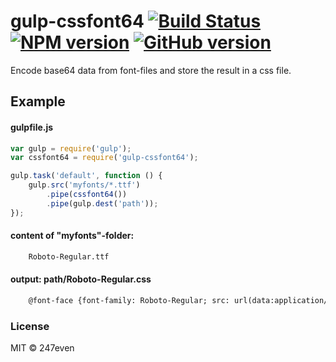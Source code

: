 # gulp-cssfont64 [![Build Status](https://travis-ci.org/247even/gulp-cssfont64.png?branch=master)](https://travis-ci.org/247even/gulp-cssfont64) [![NPM version](https://badge.fury.io/js/gulp-cssfont64.png)](http://badge.fury.io/js/gulp-cssfont64) [![GitHub version](https://badge.fury.io/gh/247even%2Fgulp-cssfont64.png)](http://badge.fury.io/gh/247even%2Fgulp-cssfont64)

Encode base64 data from font-files and store the result in a css file.

## Example


#### gulpfile.js

```js
var gulp = require('gulp');
var cssfont64 = require('gulp-cssfont64');

gulp.task('default', function () {
	gulp.src('myfonts/*.ttf')
		.pipe(cssfont64())
		.pipe(gulp.dest('path'));
});
```

#### content of "myfonts"-folder:

```html
	Roboto-Regular.ttf
```

#### output: path/Roboto-Regular.css

```html
	@font-face {font-family: Roboto-Regular; src: url(data:application/x-font-ttf;base64,AABdboAvwAOAAFzugAvAA4AAXS6AJ8ADgABdLoAvwAOAAF0ugAPAA4AAXW6AC8ADgABdboALwAQAAFzugBfABAAAXO6AP8AEAABc7oAzwAQAAF0ugA/ABIAAXO6AA8AEgABc7oAsAASAAFzugB/ABIAAXO6AA8AEgABdLoAXwASAAF0ugB/ABIAAXW6AN8AEgABdLoAbwASAAF1ugAvABIAAXW6AD8AEgABdboA7wASAAF0ugCfABIAAXS6AB8AEgABdLoA7wASAAFzugAPABQAAXO6AB8AFAABc7oALwAUAAFzugA/ABQAAXO6AF8AFAABc7oAbwAUAAFzugB/ABQAAXO6AK8AFAABc7oAjwAUAAF0ugCvABQAAXS6AL8AFAABdLoAzwAUAAF0ugAvABQAAXW6AD8AFAABdQAA);}
```


### License

MIT © 247even

